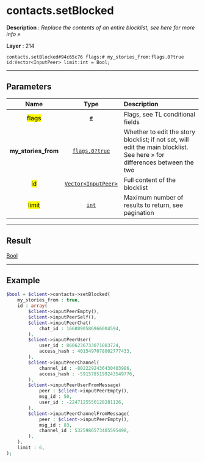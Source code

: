 # contacts.setBlocked

**Description** : *Replace the contents of an entire blocklist, see here for more info &raquo;*

**Layer** : 214

```tl
contacts.setBlocked#94c65c76 flags:# my_stories_from:flags.0?true id:Vector<InputPeer> limit:int = Bool;
```

---

## Parameters

| Name | Type | Description |
| :---: | :---: | :--- |
| <mark>flags</mark> | [`#`](type/#) | Flags, see TL conditional fields |
| **my_stories_from** | [`flags.0?true`](type/true) | Whether to edit the story blocklist; if not set, will edit the main blocklist. See here » for differences between the two |
| <mark>id</mark> | [`Vector<InputPeer>`](type/InputPeer) | Full content of the blocklist |
| <mark>limit</mark> | [`int`](type/int) | Maximum number of results to return, see pagination |

---

## Result

[Bool](type/Bool)

---

## Example

```php
$bool = $client->contacts->setBlocked(
	my_stories_from : true,
	id : array(
		$client->inputPeerEmpty(),
		$client->inputPeerSelf(),
		$client->inputPeerChat(
			chat_id : 1668890586966004594,
		),
		$client->inputPeerUser(
			user_id : 8606236733071083724,
			access_hash : 4015497078002777433,
		),
		$client->inputPeerChannel(
			channel_id : -8022292436430403986,
			access_hash : -5915785199243549776,
		),
		$client->inputPeerUserFromMessage(
			peer : $client->inputPeerEmpty(),
			msg_id : 50,
			user_id : -2247125550128281126,
		),
		$client->inputPeerChannelFromMessage(
			peer : $client->inputPeerEmpty(),
			msg_id : 83,
			channel_id : 5325986573405595498,
		),
	),
	limit : 6,
);
```